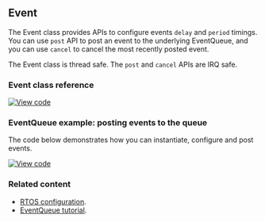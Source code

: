 ## Event

The Event class provides APIs to configure events `delay` and `period` timings. You can use `post` API to post an event to the underlying EventQueue, and you can use `cancel` to cancel the most recently posted event.

The Event class is thread safe. The `post` and `cancel` APIs are IRQ safe.

### Event class reference

[![View code](https://www.mbed.com/embed/?type=library)](http://os-doc-builder.test.mbed.com/docs/development/mbed-os-api-doxy/_event_8h_source.html)

### EventQueue example: posting events to the queue

The code below demonstrates how you can instantiate, configure and post events.

[![View code](https://www.mbed.com/embed/?url=https://os.mbed.com/teams/mbed_example/code/mbed-os-example-events/)](https://os.mbed.com/teams/mbed_example/code/mbed-os-example-events/file/86c4bf2d90fa/main.cpp)

### Related content

- [RTOS configuration](/docs/development/reference/configuration-rtos.html).
- [EventQueue tutorial](/docs/development/tutorials/the-eventqueue-api.html).
